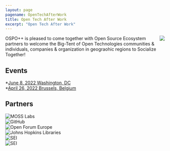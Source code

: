 ```yaml
---
layout: page
pagename: OpenTechAfterWork
title: Open Tech After Work
excerpt: "Open Tech After Work"
---
```


<a href="https://www.eventbrite.com/e/open-tech-after-work-tickets-319130416667"><img src="{{ ASSET_PATH }}/assets/images/OTAW.png" style="float:right;max-width:400px;" /></a>

OSPO++ is pleased to come together with Open Source Ecosystem partners to welcome the Big-Tent of Open Technologies communities & individuals, companies & organization in geograohic regions to Socialize Together!

## Events

*<a href="https://www.eventbrite.com/e/us-ospo-us-policy-objectives-digital-infrastructure-tickets-318956335987">June 8, 2022     Washington, DC</a><br>
*<a href="https://openforumeurope.org/event/open-tech-afterwork/">April 26, 2022   Brussels, Belgium</a><br>

## Partners
<div class="logos">
  <div class="container content">
      
  <div class="col-6 col-md-3">
    <!-- <a href="https://www.mosslabs.io/" target="_blank"> -->
  <img src="{{ ASSET_PATH }}/assets/images/members/moss labs black.png" title="MOSS Labs" class="align-middle" />
  </div>
  <div class="col-6 col-md-3">
    <img src="{{ ASSET_PATH }}/assets/images/members/GitHub_Logo.png" title="GitHub" class="align-middle" />
  </div>
  <div class="col-6 col-md-3">
    <!-- <a href="https://openforumeurope.org/" target="_blank"> -->
    <img src="{{ ASSET_PATH }}/assets/images/members/logo-ofe.png" title="Open Forum Europe" class="align-middle" />
  </div>
  <div class="col-6 col-md-3">
    <img src="{{ ASSET_PATH }}/assets/images/members/sheridan.png" title="Johns Hopkins Libraries" class="align-middle" />
  </div>
  <div class="col-6 col-md-3">
  <!-- <a href="https://www.sei.cmu.edu/" target="_blank"> -->
    <img src="{{ ASSET_PATH }}/assets/images/members/SEI.webp" title="SEI" class="align-middle" />
  </div>
   <div class="col-6 col-md-3">
  <!-- <a href="https://www.sei.cmu.edu/" target="_blank"> -->
    <img src="{{ ASSET_PATH }}/assets/images/members/opentechstrategies.png" title="SEI" class="align-middle" />
  </div>
</div>



